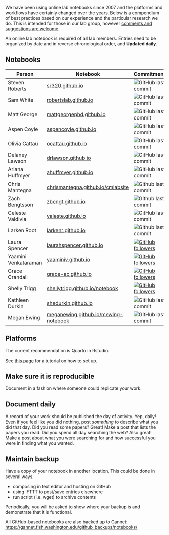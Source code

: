 We have been using online lab notebooks since 2007 and the platforms and workflows have certainly changed over the years. Below is a compendium of best practices based on our experience and the particular research we do. This is intended for those in our lab group, however [comments and suggestions are welcome](https://github.com/RobertsLab/resources/issues).


An online lab notebook is required of all lab members. Entries need to be organized by date and in reverse chronological order, and **Updated daily**.

## Notebooks

Person | Notebook  | Commitment
--- | --- | ----
Steven Roberts | [sr320.github.io](https://sr320.github.io/) |  ![GitHub last commit](https://img.shields.io/github/last-commit/sr320/sr320.github.io)
Sam White | [robertslab.github.io](https://robertslab.github.io/sams-notebook/) |  ![GitHub last commit](https://img.shields.io/github/last-commit/RobertsLab/sams-notebook)
Matt George | [mattgeorgephd.github.io](https://mattgeorgephd.github.io/notebook/) | ![GitHub last commit](https://img.shields.io/github/last-commit/mattgeorgephd/mattgeorgephd.github.io)
Aspen Coyle | [aspencoyle.github.io](https://aspencoyle.github.io) |   ![GitHub last commit](https://img.shields.io/github/last-commit/afcoyle/afcoyle.github.io)
Olivia Cattau | [ocattau.github.io](https://ocattau.github.io/notebook-2/)  | ![GitHub last commit](https://img.shields.io/github/last-commit/ocattau/notebook-2)
Delaney Lawson| [drlawson.github.io](https://drlawson.github.io)  | ![GitHub last commit](https://img.shields.io/github/last-commit/drlawson/drlawson.github.io)
Ariana Huffmyer | [ahuffmyer.github.io](https://ahuffmyer.github.io/ASH_Putnam_Lab_Notebook/) | ![GitHub last commit](https://img.shields.io/github/last-commit/AHuffmyer/ASH_Putnam_Lab_Notebook)
Chris Mantegna | [chrismantegna.github.io/cmlabsite](https://chrismantegna.github.io/cmlabsite/) | ![Github last commit](https://img.shields.io/github/last-commit/ChrisMantegna.github.io/cmlabsite)
Zach Bengtsson | [zbengt.github.io](https://zbengt.github.io/notebook/) | ![Github last commit](https://img.shields.io/github/last-commit/zbengt/zbengt.github.io)
Celeste Valdivia | [valeste.github.io](https://valeste.github.io/tough-tunicates/) | ![GitHub last commit](https://img.shields.io/github/last-commit/valeste/tough-tunicates)
Larken Root | [larkenr.github.io](https://larkenr.github.io/labnotebook/) | ![Github last commit](https://img.shields.io/github/last-commit/larkenr/labnotebook)
Laura Spencer | [laurahspencer.github.io](https://laurahspencer.github.io/LabNotebook/)  | [![GitHub followers](https://img.shields.io/github/followers/laurahspencer.svg?style=social&label=Follow&maxAge=2592000)](https://github.com/laurahspencer)
Yaamini Venkataraman | [yaaminiv.github.io](https://yaaminiv.github.io/) | [![GitHub followers](https://img.shields.io/github/followers/yaaminiv.svg?style=social&label=Follow&maxAge=2592000)](https://github.com/yaaminiv)
Grace Crandall | [grace-ac.github.io](https://grace-ac.github.io/) |  [![GitHub followers](https://img.shields.io/github/followers/grace-ac.svg?style=social&label=Follow&maxAge=2592000)](https://github.com/grace-ac)
Shelly Trigg | [shellytrigg.github.io/notebook](https://shellytrigg.github.io/notebook/) |   [![GitHub followers](https://img.shields.io/github/followers/shellytrigg.svg?style=social&label=Follow&maxAge=2592000)](https://github.com/shellytrigg)
Kathleen Durkin | [shedurkin.github.io](https://shedurkin.github.io/Roberts-LabNotebook/) | ![GitHub last commit](https://img.shields.io/github/last-commit/shedurkin/Roberts-LabNotebook)
Megan Ewing | [meganewing.github.io/mewing-notebook](https://meganewing.github.io/mewing-notebook/) | ![GitHub last commit](https://img.shields.io/github/last-commit/meganewing/mewing-notebook) 

## Platforms

The current recommendation is Quarto in Rstudio. 

See [this page](https://sr320.github.io/course-fish521-2023/lectures/week_07/lec_06b_websites.html) for a tutorial on how to set up. 

## Make sure it is reproducible
Document in a fashion where someone could replicate your work.

## Document daily
A record of your work should be published the day of activity. Yep, daily! Even if you feel like you did nothing, post <em>something</em> to describe what you did that day. Did you read some papers? Great! Make a post that lists the papers you read. Did you spend all day searching the web? Also great! Make a post about what you were searching for and how successful you were in finding what you wanted.

## Maintain backup
Have a copy of your notebook in another location. This could be done in several ways.
- composing in text editor and hosting on GitHub
- using IFTTT to post/save entries elsewhere
- run script (i.e. wget) to archive contents

Periodically, you will be asked to show where your backup is and demonstrate that it is functional.

All GitHub-based notebooks are also backed up to Gannet: https://gannet.fish.washington.edu/github_backups/notebooks/


